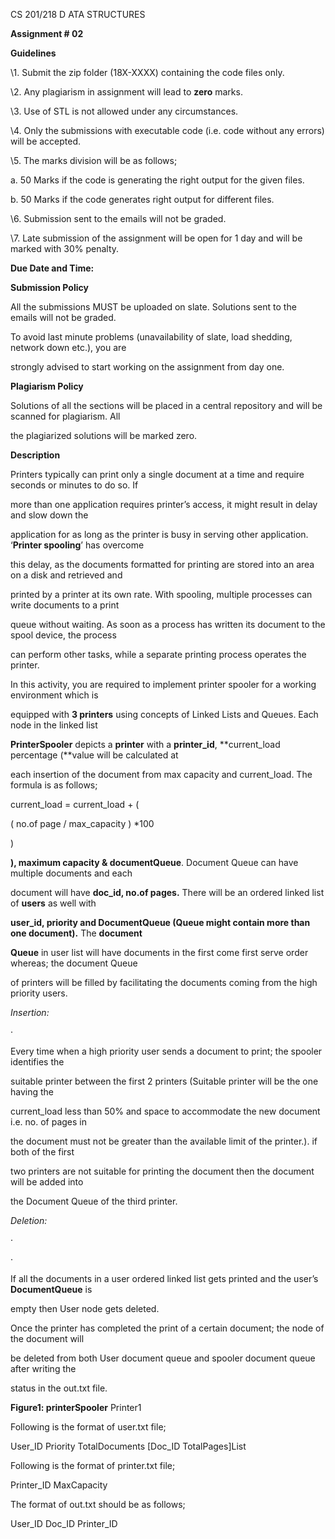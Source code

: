 ﻿

CS 201/218 D ATA STRUCTURES

**Assignment # 02**

**Guidelines**

\1. Submit the zip folder (18X-XXXX) containing the code files only.

\2. Any plagiarism in assignment will lead to **zero** marks.

\3. Use of STL is not allowed under any circumstances.

\4. Only the submissions with executable code (i.e. code without any errors) will be accepted.

\5. The marks division will be as follows;

a. 50 Marks if the code is generating the right output for the given files.

b. 50 Marks if the code generates right output for different files.

\6. Submission sent to the emails will not be graded.

\7. Late submission of the assignment will be open for 1 day and will be marked with 30% penalty.

**Due Date and Time:**

**Submission Policy**

All the submissions MUST be uploaded on slate. Solutions sent to the emails will not be graded.

To avoid last minute problems (unavailability of slate, load shedding, network down etc.), you are

strongly advised to start working on the assignment from day one.

**Plagiarism Policy**

Solutions of all the sections will be placed in a central repository and will be scanned for plagiarism. All

the plagiarized solutions will be marked zero.

**Description**

Printers typically can print only a single document at a time and require seconds or minutes to do so. If

more than one application requires printer’s access, it might result in delay and slow down the

application for as long as the printer is busy in serving other application. ‘**Printer spooling**’ has overcome

this delay, as the documents formatted for printing are stored into an area on a disk and retrieved and

printed by a printer at its own rate. With spooling, multiple processes can write documents to a print

queue without waiting. As soon as a process has written its document to the spool device, the process

can perform other tasks, while a separate printing process operates the printer.

In this activity, you are required to implement printer spooler for a working environment which is

equipped with **3 printers** using concepts of Linked Lists and Queues. Each node in the linked list





**PrinterSpooler** depicts a **printer** with a **printer\_id**, **current\_load percentage (**value will be calculated at

each insertion of the document from max capacity and current\_load. The formula is as follows;

current\_load = current\_load + (

( no.of page / max\_capacity ) \*100

)

**), maximum capacity & documentQueue**. Document Queue can have multiple documents and each

document will have **doc\_id, no.of pages.** There will be an ordered linked list of **users** as well with

**user\_id, priority and DocumentQueue (**Queue might contain more than one document**).** The **document**

**Queue** in user list will have documents in the first come first serve order whereas; the document Queue

of printers will be filled by facilitating the documents coming from the high priority users.

*Insertion:*

·

Every time when a high priority user sends a document to print; the spooler identifies the

suitable printer between the first 2 printers (Suitable printer will be the one having the

current\_load less than 50% and space to accommodate the new document i.e. no. of pages in

the document must not be greater than the available limit of the printer.). if both of the first

two printers are not suitable for printing the document then the document will be added into

the Document Queue of the third printer.

*Deletion:*

·

·

If all the documents in a user ordered linked list gets printed and the user’s **DocumentQueue** is

empty then User node gets deleted.

Once the printer has completed the print of a certain document; the node of the document will

be deleted from both User document queue and spooler document queue after writing the

status in the out.txt file.





**Figure1: printerSpooler** Printer1

Following is the format of user.txt file;

User\_ID Priority TotalDocuments [Doc\_ID TotalPages]List

Following is the format of printer.txt file;

Printer\_ID MaxCapacity

The format of out.txt should be as follows;

User\_ID Doc\_ID Printer\_ID

